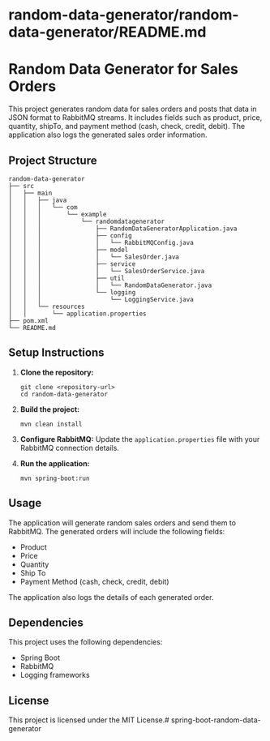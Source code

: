 # random-data-generator/random-data-generator/README.md

# Random Data Generator for Sales Orders

This project generates random data for sales orders and posts that data in JSON format to RabbitMQ streams. It includes fields such as product, price, quantity, shipTo, and payment method (cash, check, credit, debit). The application also logs the generated sales order information.

## Project Structure

```
random-data-generator
├── src
│   ├── main
│   │   ├── java
│   │   │   └── com
│   │   │       └── example
│   │   │           └── randomdatagenerator
│   │   │               ├── RandomDataGeneratorApplication.java
│   │   │               ├── config
│   │   │               │   └── RabbitMQConfig.java
│   │   │               ├── model
│   │   │               │   └── SalesOrder.java
│   │   │               ├── service
│   │   │               │   └── SalesOrderService.java
│   │   │               ├── util
│   │   │               │   └── RandomDataGenerator.java
│   │   │               └── logging
│   │   │                   └── LoggingService.java
│   │   └── resources
│   │       └── application.properties
├── pom.xml
└── README.md
```

## Setup Instructions

1. **Clone the repository:**
   ```
   git clone <repository-url>
   cd random-data-generator
   ```

2. **Build the project:**
   ```
   mvn clean install
   ```

3. **Configure RabbitMQ:**
   Update the `application.properties` file with your RabbitMQ connection details.

4. **Run the application:**
   ```
   mvn spring-boot:run
   ```

## Usage

The application will generate random sales orders and send them to RabbitMQ. The generated orders will include the following fields:
- Product
- Price
- Quantity
- Ship To
- Payment Method (cash, check, credit, debit)

The application also logs the details of each generated order.

## Dependencies

This project uses the following dependencies:
- Spring Boot
- RabbitMQ
- Logging frameworks

## License

This project is licensed under the MIT License.# spring-boot-random-data-generator
